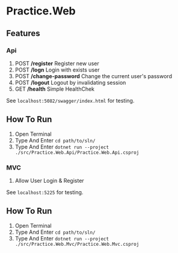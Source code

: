 # Practice.Web

## Features

### Api
1. POST **/register** Register new user
2. POST **/logn** Login with exists user
3. POST **/change-password** Change the current user's password
4. POST **/logout** Logout by invalidating session
5. GET **/health** Simple HealthChek

See `localhost:5082/swagger/index.html` for testing.

## How To Run

1. Open Terminal
2. Type And Enter ```cd path/to/sln/```
3. Type And Enter ```dotnet run --project ./src/Practice.Web.Api/Practice.Web.Api.csproj ```

### MVC

1. Allow User Login & Register

See `localhost:5225` for testing.

## How To Run

1. Open Terminal
2. Type And Enter ```cd path/to/sln/```
3. Type And Enter ```dotnet run --project ./src/Practice.Web.Mvc/Practice.Web.Mvc.csproj ```
